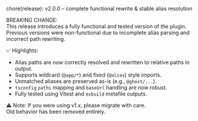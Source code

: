 chore(release): v2.0.0 – complete functional rewrite & stable alias resolution

BREAKING CHANGE:  
This release introduces a fully functional and tested version of the plugin.  
Previous versions were non-functional due to incomplete alias parsing and incorrect path rewriting.

✅ Highlights:

- Alias paths are now correctly resolved and rewritten to relative paths in output.
- Supports wildcard (`@app/*`) and fixed (`@alias`) style imports.
- Unmatched aliases are preserved as-is (e.g., `@ghost/...`).
- `tsconfig` `paths` mapping and `baseUrl` handling are now robust.
- Fully tested using Vitest and `esbuild` metafile outputs.

⚠️ Note: If you were using v1.x, please migrate with care.  
Old behavior has been removed entirely.
